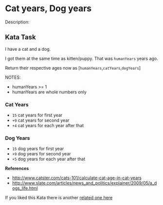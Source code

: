 # Cat years, Dog years
Description:
## Kata Task

I have a cat and a dog.

I got them at the same time as kitten/puppy. That was ```humanYears``` years ago.

Return their respective ages now as [```humanYears```,```catYears```,```dogYears```]

NOTES:

* humanYears >= 1
* humanYears are whole numbers only

### Cat Years

* ```15``` cat years for first year
* ```+9``` cat years for second year
* ```+4``` cat years for each year after that

### Dog Years

* ```15``` dog years for first year
* ```+9``` dog years for second year
* ```+5``` dog years for each year after that

**References**

* http://www.catster.com/cats-101/calculate-cat-age-in-cat-years
* http://www.slate.com/articles/news_and_politics/explainer/2009/05/a_dogs_life.html

If you liked this Kata there is another [related one here](https://www.codewars.com/kata/cat-years-dog-years-2)
